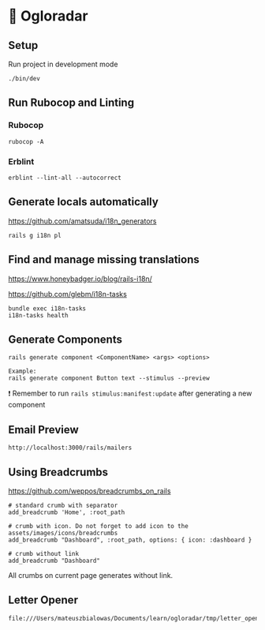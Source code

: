 # 📡 Ogloradar

## Setup
Run project in development mode
```
./bin/dev
```

## Run Rubocop and Linting
### Rubocop
```
rubocop -A
```
### Erblint
```
erblint --lint-all --autocorrect
```

## Generate locals automatically
https://github.com/amatsuda/i18n_generators
```
rails g i18n pl
```

## Find and manage missing translations
https://www.honeybadger.io/blog/rails-i18n/

https://github.com/glebm/i18n-tasks
```
bundle exec i18n-tasks
i18n-tasks health
```

## Generate Components
```
rails generate component <ComponentName> <args> <options>

Example:
rails generate component Button text --stimulus --preview
```
❗ Remember to run
`rails stimulus:manifest:update`
after generating a new component

## Email Preview
```
http://localhost:3000/rails/mailers
```

## Using Breadcrumbs
https://github.com/weppos/breadcrumbs_on_rails
```
# standard crumb with separator
add_breadcrumb 'Home', :root_path

# crumb with icon. Do not forget to add icon to the assets/images/icons/breadcrumbs
add_breadcrumb "Dashboard", :root_path, options: { icon: :dashboard }

# crumb without link
add_breadcrumb "Dashboard"
```
All crumbs on current page generates without link.

## Letter Opener
```
file:///Users/mateuszbialowas/Documents/learn/ogloradar/tmp/letter_opener
```

